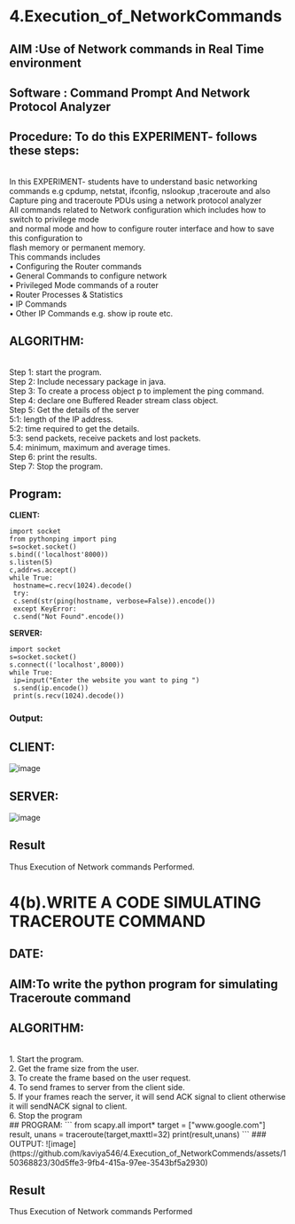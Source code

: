 # 4.Execution_of_NetworkCommands
## AIM :Use of Network commands in Real Time environment
## Software : Command Prompt And Network Protocol Analyzer
## Procedure: To do this EXPERIMENT- follows these steps:
<BR>
In this EXPERIMENT- students have to understand basic networking commands e.g cpdump, netstat, ifconfig, nslookup ,traceroute and also Capture ping and traceroute PDUs using a network protocol analyzer 
<BR>
All commands related to Network configuration which includes how to switch to privilege mode
<BR>
and normal mode and how to configure router interface and how to save this configuration to
<BR>
flash memory or permanent memory.
<BR>
This commands includes
<BR>
• Configuring the Router commands
<BR>
• General Commands to configure network
<BR>
• Privileged Mode commands of a router 
<BR>
• Router Processes & Statistics
<BR>
• IP Commands
<BR>
• Other IP Commands e.g. show ip route etc.
<BR>

## ALGORITHM:
<BR>
Step 1: start the program.
<BR>
Step 2: Include necessary package in java.
<BR>
Step 3: To create a process object p to implement the ping command.
<BR>
Step 4: declare one Buffered Reader stream class object.
<BR>
Step 5: Get the details of the server
<BR>
 5:1: length of the IP address.
 <BR>
 5:2: time required to get the details.
 <BR>
 5:3: send packets, receive packets and lost packets.
 <BR>
 5.4: minimum, maximum and average times.
 <BR>
Step 6: print the results.
<BR>
Step 7: Stop the program.
<BR>

## Program:
**CLIENT:**
```
import socket
from pythonping import ping
s=socket.socket()
s.bind(('localhost'8000))
s.listen(5)
c,addr=s.accept()
while True:
 hostname=c.recv(1024).decode()
 try:
 c.send(str(ping(hostname, verbose=False)).encode())
 except KeyError:
 c.send("Not Found".encode())
```
**SERVER:**
```
import socket
s=socket.socket()
s.connect(('localhost',8000))
while True:
 ip=input("Enter the website you want to ping ")
 s.send(ip.encode())
 print(s.recv(1024).decode())
```
### Output:
## CLIENT:
![image](https://github.com/kaviya546/4.Execution_of_NetworkCommends/assets/150368823/fc4d4e30-9ec6-407d-9987-1e61b1e1baa6)

## SERVER:
![image](https://github.com/kaviya546/4.Execution_of_NetworkCommends/assets/150368823/7bf9e880-31ca-4a24-98b6-b756c1b42ff3)



## Result
Thus Execution of Network commands Performed.

# 4(b).WRITE A CODE SIMULATING TRACEROUTE COMMAND

## DATE:
## AIM:To write the python program for simulating Traceroute command
## ALGORITHM:
<BR>
1. Start the program.
<BR>
2. Get the frame size from the user.
<BR>
3. To create the frame based on the user request.
<BR>
4. To send frames to server from the client side.
<BR>
5. If your frames reach the server, it will send ACK signal to client
otherwise it will sendNACK signal to client.
<BR>
6. Stop the program
<BR>
## PROGRAM:
```
from scapy.all import*
target = ["www.google.com"]
result, unans = traceroute(target,maxttl=32)
print(result,unans)
```
### OUTPUT:
![image](https://github.com/kaviya546/4.Execution_of_NetworkCommends/assets/150368823/30d5ffe3-9fb4-415a-97ee-3543bf5a2930)



## Result
Thus Execution of Network commands Performed 
